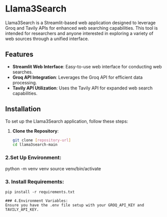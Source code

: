 # Llama3Search

Llama3Search is a Streamlit-based web application designed to leverage Groq and Tavily APIs for enhanced web searching capabilities. This tool is intended for researchers and anyone interested in exploring a variety of web sources through a unified interface.

## Features

- **Streamlit Web Interface**: Easy-to-use web interface for conducting web searches.
- **Groq API Integration**: Leverages the Groq API for efficient data processing.
- **Tavily API Utilization**: Uses the Tavily API for expanded web search capabilities.

## Installation

To set up the Llama3Search application, follow these steps:

1. **Clone the Repository**:
   ```bash
   git clone [repository-url]
   cd llama3search-main


### 2.Set Up Environment:

python -m venv venv
source venv/bin/activate

### 3. Install Requirements:

```shell
pip install -r requirements.txt

### 4.Environment Variables:
Ensure you have the .env file setup with your GROQ_API_KEY and TAVILY_API_KEY.

